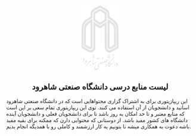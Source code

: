 <p align="center">
  <a href="https://github.com/MosFazli/todolist" target="_blank">
    <img alt="لوگوی دانشگاه صنعتی شاهرود" width="100" src="https://raw.githubusercontent.com/mosfazli-x/shahrood-university-of-technology/main/Images/Logo/White/Logo%20Full.png">
  </a>
</p>
<h2 align="center">لیست منابع درسی دانشگاه صنعتی شاهرود</h2>

این ریپازیتوری برای به اشتراک گزاری محتواهایی است که در دانشگاه صنعتی شاهرود اساتید و دانشجویان از آن استفاده می کنند.
توی این ریپازیتوری تمام سعی بر این است که منابع معتبر و تا حد امکان به روز باشد تا برای دانشجویان فعلی و دانشجویان آینده دانشگاه های کشور مفید باشد.
از دوستانی که محتوایی دارن که ممکنه برای بقیه مفید باشه دعوت به همکاری میشه تا بتونیم یه کار ارزشمند و کاملی رو با همدیگه انجام بدیم.
